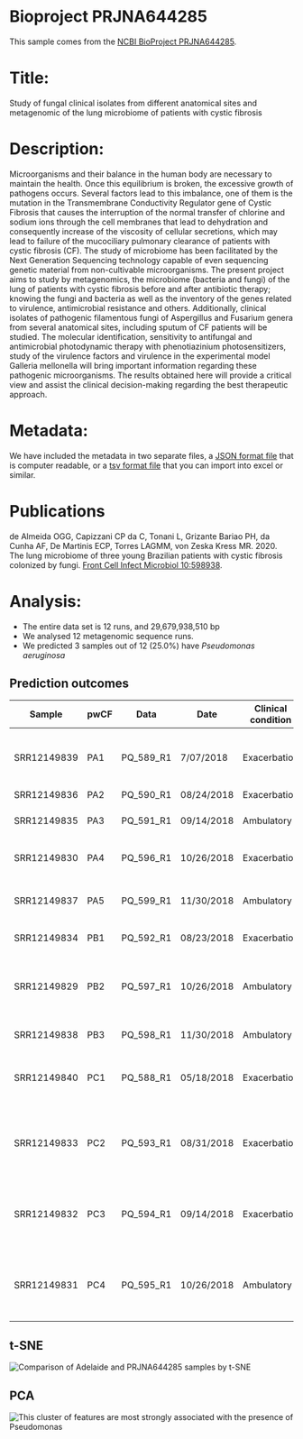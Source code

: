 # Bioproject PRJNA644285

This sample comes from the [NCBI BioProject PRJNA644285](https://www.ncbi.nlm.nih.gov/bioproject/?term=PRJNA644285).

# Title:

Study of fungal clinical isolates from different anatomical sites and metagenomic of the lung microbiome of patients with cystic fibrosis

# Description:

Microorganisms and their balance in the human body are necessary to maintain the health. Once this equilibrium is broken, the excessive growth of pathogens occurs. Several factors lead to this imbalance, one of them is the mutation in the Transmembrane Conductivity Regulator gene of Cystic Fibrosis that causes the interruption of the normal transfer of chlorine and sodium ions through the cell membranes that lead to dehydration and consequently increase of the viscosity of cellular secretions, which may lead to failure of the mucociliary pulmonary clearance of patients with cystic fibrosis (CF). The study of microbiome has been facilitated by the Next Generation Sequencing technology capable of even sequencing genetic material from non-cultivable microorganisms. The present project aims to study by metagenomics, the microbiome (bacteria and fungi) of the lung of patients with cystic fibrosis before and after antibiotic therapy; knowing the fungi and bacteria as well as the inventory of the genes related to virulence, antimicrobial resistance and others. Additionally, clinical isolates of pathogenic filamentous fungi of Aspergillus and Fusarium genera from several anatomical sites, including sputum of CF patients will be studied. The molecular identification, sensitivity to antifungal and antimicrobial photodynamic therapy with phenotiazinium photosensitizers, study of the virulence factors and virulence in the experimental model Galleria mellonella will bring important information regarding these pathogenic microorganisms. The results obtained here will provide a critical view and assist the clinical decision-making regarding the best therapeutic approach.


# Metadata:
We have included the metadata in two separate files, a [JSON format file](PRJNA644285.metadata.json.gz) that is computer readable, or a [tsv format file](PRJNA644285.metadata.tsv.gz) that you can import into excel or similar.

# Publications

de Almeida OGG, Capizzani CP da C, Tonani L, Grizante Bariao PH, da Cunha AF, De Martinis ECP, Torres LAGMM, von Zeska Kress MR. 2020. The lung microbiome of three young Brazilian patients with cystic fibrosis colonized by fungi. [Front Cell Infect Microbiol 10:598938](https://doi.org/10.3389/fcimb.2020.598938).
  
# Analysis:

- The entire data set is 12 runs, and 29,679,938,510 bp
- We analysed 12 metagenomic sequence runs.
- We predicted 3 samples out of 12 (25.0%) have _Pseudomonas aeruginosa_


## Prediction outcomes


Sample | pwCF | Data |  Date  |  Clinical condition |  Fev-01 |  Culture |   Antibiotic Therapy | Pseudomonas Prediction | Confidence | Certainty | Outcome | 
 --- | --- | --- | --- | --- | --- | --- | --- | --- | --- | --- | --- | 
SRR12149839 | PA1 | PQ\_589\_R1 |  7/07/2018 |  Exacerbation | 39% | A. fumigatus, S. aureus MRSA, P. aeruginosa, Burkholderia. cepacia complex | Ciprofloxacin, Tobramycin, Amoxi/Clav | Negative | 0.65 | Medium | Incorrect | 
SRR12149836 | PA2 | PQ\_590\_R1 |  08/24/2018 |  Exacerbation |   |  NI |   | Negative | 0.72 | Medium | Correct | 
SRR12149835 | PA3 | PQ\_591\_R1 |  09/14/2018 |  Ambulatory |   | A. fumigatus, Burkholderia cepacia complex |   | Negative | 0.67 | Medium | Correct | 
SRR12149830 | PA4 | PQ\_596\_R1 |  10/26/2018 |  Exacerbation |   | Aspergillus fumigatus, Penicillium sp. | Meropenem, Vancomicin, Gentamycin | Negative | 0.64 | Medium | Correct | 
SRR12149837 | PA5 | PQ\_599\_R1 |  11/30/2018 |  Ambulatory |   | Aspergillus fumigatus, Torulaspora delbrueckii |  | Negative | 0.71 | Medium | Correct | 
SRR12149834 | PB1 | PQ\_592\_R1 |  08/23/2018 |  Exacerbation | 64% |  NI | Ceftazidime, Gentamicine | Negative | 0.71 | Medium | Correct | 
SRR12149829 | PB2 | PQ\_597\_R1 | 10/26/2018 |  Ambulatory |  | Talaromyces sp., Torulaspora delbrueckii, Hanseniaspora sp., Burkholderia cepacia complex |  | Negative | 0.69 | Medium | Correct | 
SRR12149838 | PB3 | PQ\_598\_R1 |  11/30/2018 |  Ambulatory |   |  Talaromyces amestolkiae |   | Negative | 0.56 | Low | Correct | 
SRR12149840 | PC1 | PQ\_588\_R1 |  05/18/2018 |  Exacerbation | 37% | Aspergillus fumigatus, Candida albicans, Achromobacter sp. | Itraconazole | Positive | 0.59 | Low | Correct | 
SRR12149833 | PC2 | PQ\_593\_R1 |  08/31/2018 |  Exacerbation |   | Aspergillus fumigatus, Pseudmonas aeruginosa, Stenotrophomonas maltophilia | Meropenem, Gentamicin | Positive | 0.59 | Low | Correct | 
SRR12149832 | PC3 | PQ\_594\_R1 | 09/14/2018 | Exacerbation |  | Aspergillus fumigatus, Achromobacter xylosoxidans, Chryseobacterium indologenes |  | Negative | 0.53 | Low | Correct | 
SRR12149831 | PC4 | PQ\_595\_R1 | 10/26/2018 | Ambulatory |  | Aspergillus fumigatus, Pseudomonas  aeruginosa, Staphylococcus aureus |  | Positive | 0.66 | Medium | Correct | 


## t-SNE
![Comparison of Adelaide and PRJNA644285 samples by t-SNE](img/PRJNA644285_Pseudomonas_tSNE.png 'Fig. t-SNE of all the analysed sequence data coloured by whether Pseudomonas is predicted')


## PCA
![This cluster of features are most strongly associated with the presence of Pseudomonas](img/PRJNA644285_Pseudomonas_PCA.png 'Fig. PCA of the cluster of features most strongly associated with Pseudomonas colonization in PRJNA644285')



